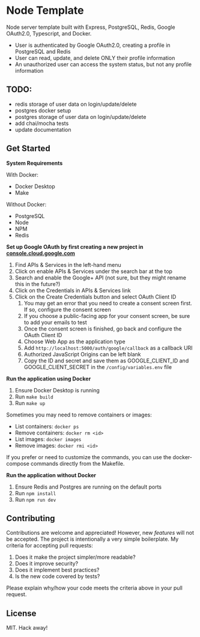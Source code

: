 # Node Template

Node server template built with Express, PostgreSQL, Redis, Google OAuth2.0, Typescript, and Docker.

- User is authenticated by Google OAuth2.0, creating a profile in PostgreSQL and Redis
- User can read, update, and delete ONLY their profile information
- An unauthorized user can access the system status, but not any profile information

## TODO:

- redis storage of user data on login/update/delete
- postgres docker setup
- postgres storage of user data on login/update/delete
- add chai/mocha tests
- update documentation

## Get Started

**System Requirements**

With Docker:

- Docker Desktop
- Make

Without Docker:

- PostgreSQL
- Node
- NPM
- Redis

**Set up Google OAuth by first creating a new project in [console.cloud.google.com](https://console.cloud.google.com/)**

1.  Find APIs & Services in the left-hand menu
2.  Click on enable APIs & Services under the search bar at the top
3.  Search and enable the Google+ API (not sure, but they might rename this in the future?)
4.  Click on the Credentials in APIs & Services link
5.  Click on the Create Credentials button and select OAuth Client ID
    1. You may get an error that you need to create a consent screen first. If so, configure the consent screen
    2. If you choose a public-facing app for your consent screen, be sure to add your emails to test
    3. Once the consent screen is finished, go back and configure the OAuth Client ID
    4. Choose Web App as the application type
    5. Add `http://localhost:5000/auth/google/callback` as a callback URI
    6. Authorized JavaScript Origins can be left blank
    7. Copy the ID and secret and save them as GOOGLE_CLIENT_ID and GOOGLE_CLIENT_SECRET in the `/config/variables.env` file

**Run the application using Docker**

1. Ensure Docker Desktop is running
2. Run `make build`
3. Run `make up`

Sometimes you may need to remove containers or images:

- List containers: `docker ps`
- Remove containers: `docker rm <id>`
- List images: `docker images`
- Remove images: `docker rmi <id>`

If you prefer or need to customize the commands, you can use the docker-compose commands directly from the Makefile.

**Run the application without Docker**

1. Ensure Redis and Postgres are running on the default ports
2. Run `npm install`
3. Run `npm run dev`

## Contributing

Contributions are welcome and appreciated! However, new _features_ will not be accepted. The project is intentionally a very simple boilerplate. My criteria for accepting pull requests:

1. Does it make the project simpler/more readable?
2. Does it improve security?
3. Does it implement best practices?
4. Is the new code covered by tests?

Please explain why/how your code meets the criteria above in your pull request.

## License

MIT. Hack away!
